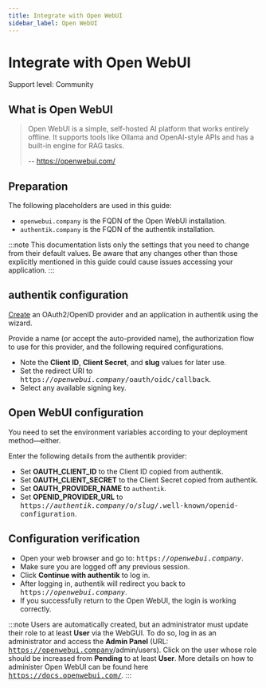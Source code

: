 ```yaml
---
title: Integrate with Open WebUI
sidebar_label: Open WebUI
---
```


# Integrate with Open WebUI

<span class="badge badge--secondary">Support level: Community</span>

## What is Open WebUI

> Open WebUI is a simple, self-hosted AI platform that works entirely offline. It supports tools like Ollama and OpenAI-style APIs and has a built-in engine for RAG tasks.
>
> -- https://openwebui.com/

## Preparation

The following placeholders are used in this guide:

- `openwebui.company` is the FQDN of the Open WebUI installation.
- `authentik.company` is the FQDN of the authentik installation.

:::note
This documentation lists only the settings that you need to change from their default values. Be aware that any changes other than those explicitly mentioned in this guide could cause issues accessing your application.
:::

## authentik configuration

[Create](https://docs.goauthentik.io/docs/add-secure-apps/applications/manage_apps#add-new-applications) an OAuth2/OpenID provider and an application in authentik using the wizard.

Provide a name (or accept the auto-provided name), the authorization flow to use for this provider, and the following required configurations.
- Note the **Client ID**, **Client Secret**, and **slug** values for later use.
- Set the redirect URI to <kbd>https://<em>openwebui.company</em>/oauth/oidc/callback</kbd>.
- Select any available signing key.

## Open WebUI configuration

You need to set the environment variables according to your deployment method—either.

Enter the following details from the authentik provider:
- Set **OAUTH_CLIENT_ID** to the Client ID copied from authentik.
- Set **OAUTH_CLIENT_SECRET** to the Client Secret copied from authentik.
- Set **OAUTH_PROVIDER_NAME** to `authentik`.
- Set **OPENID_PROVIDER_URL** to <kbd>https://<em>authentik.company</em>/o/<em>slug</em>/.well-known/openid-configuration</kbd>.

## Configuration verification

- Open your web browser and go to: <kbd>https://<em>openwebui.company</em></kbd>.
- Make sure you are logged off any previous session.
- Click **Continue with authentik** to log in.
- After logging in, authentik will redirect you back to <kbd>https://<em>openwebui.company</em></kbd>.
- If you successfully return to the Open WebUI, the login is working correctly.

:::note
Users are automatically created, but an administrator must update their role to at least **User** via the WebGUI.
To do so, log in as an administrator and access the **Admin Panel** (URL: <kbd>https://openwebui.company</kbd>/admin/users).
Click on the user whose role should be increased from **Pending** to at least **User**.
More details on how to administer Open WebUI can be found here <kbd>https://docs.openwebui.com/</kbd>.
:::

